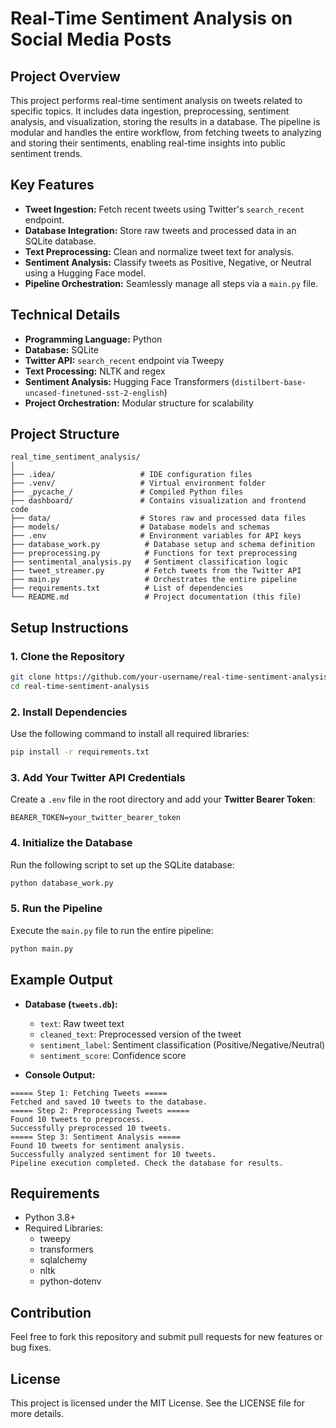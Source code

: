 # Real-Time Sentiment Analysis on Social Media Posts

## Project Overview
This project performs real-time sentiment analysis on tweets related to specific topics. It includes data ingestion, preprocessing, sentiment analysis, and visualization, storing the results in a database. The pipeline is modular and handles the entire workflow, from fetching tweets to analyzing and storing their sentiments, enabling real-time insights into public sentiment trends.

## Key Features
- **Tweet Ingestion:** Fetch recent tweets using Twitter's `search_recent` endpoint.
- **Database Integration:** Store raw tweets and processed data in an SQLite database.
- **Text Preprocessing:** Clean and normalize tweet text for analysis.
- **Sentiment Analysis:** Classify tweets as Positive, Negative, or Neutral using a Hugging Face model.
- **Pipeline Orchestration:** Seamlessly manage all steps via a `main.py` file.

## Technical Details
- **Programming Language:** Python
- **Database:** SQLite
- **Twitter API:** `search_recent` endpoint via Tweepy
- **Text Processing:** NLTK and regex
- **Sentiment Analysis:** Hugging Face Transformers (`distilbert-base-uncased-finetuned-sst-2-english`)
- **Project Orchestration:** Modular structure for scalability

## Project Structure
```plaintext
real_time_sentiment_analysis/
│
├── .idea/                   # IDE configuration files
├── .venv/                   # Virtual environment folder
├── _pycache_/               # Compiled Python files
├── dashboard/               # Contains visualization and frontend code
├── data/                    # Stores raw and processed data files
├── models/                  # Database models and schemas
├── .env                     # Environment variables for API keys
├── database_work.py          # Database setup and schema definition
├── preprocessing.py          # Functions for text preprocessing
├── sentimental_analysis.py   # Sentiment classification logic
├── tweet_streamer.py         # Fetch tweets from the Twitter API
├── main.py                   # Orchestrates the entire pipeline
├── requirements.txt          # List of dependencies
└── README.md                 # Project documentation (this file)
```

## Setup Instructions

### 1. Clone the Repository
```bash
git clone https://github.com/your-username/real-time-sentiment-analysis.git
cd real-time-sentiment-analysis
```

### 2. Install Dependencies
Use the following command to install all required libraries:
```bash
pip install -r requirements.txt
```

### 3. Add Your Twitter API Credentials
Create a `.env` file in the root directory and add your **Twitter Bearer Token**:
```plaintext
BEARER_TOKEN=your_twitter_bearer_token
```

### 4. Initialize the Database
Run the following script to set up the SQLite database:
```bash
python database_work.py
```

### 5. Run the Pipeline
Execute the `main.py` file to run the entire pipeline:
```bash
python main.py
```

## Example Output
- **Database (`tweets.db`):**
  - `text`: Raw tweet text
  - `cleaned_text`: Preprocessed version of the tweet
  - `sentiment_label`: Sentiment classification (Positive/Negative/Neutral)
  - `sentiment_score`: Confidence score
 
- **Console Output:**
```plaintext
===== Step 1: Fetching Tweets =====
Fetched and saved 10 tweets to the database.
===== Step 2: Preprocessing Tweets =====
Found 10 tweets to preprocess.
Successfully preprocessed 10 tweets.
===== Step 3: Sentiment Analysis =====
Found 10 tweets for sentiment analysis.
Successfully analyzed sentiment for 10 tweets.
Pipeline execution completed. Check the database for results.
```

## Requirements
- Python 3.8+
- Required Libraries:
  - tweepy
  - transformers
  - sqlalchemy
  - nltk
  - python-dotenv
 
## Contribution
Feel free to fork this repository and submit pull requests for new features or bug fixes.

## License
This project is licensed under the MIT License. See the LICENSE file for more details.
